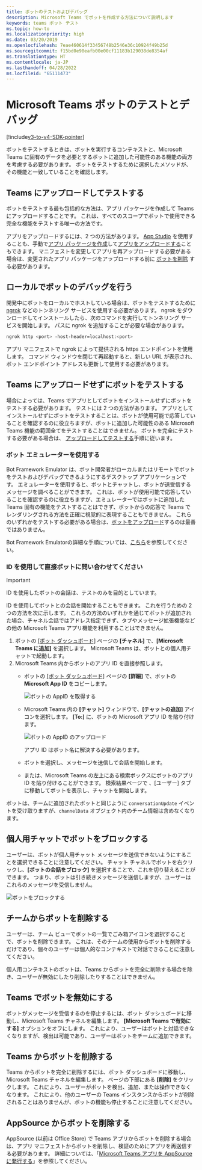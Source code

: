 ```yaml
---
title: ボットのテストおよびデバッグ
description: Microsoft Teams でボットを作成する方法について説明します
keywords: teams ボット テスト
ms.topic: how-to
ms.localizationpriority: high
ms.date: 03/20/2019
ms.openlocfilehash: 7eae460614f33456748b2546e36c10924f49b25d
ms.sourcegitcommit: f15bd0e90eafb00e00cf11183b129038de8354af
ms.translationtype: HT
ms.contentlocale: ja-JP
ms.lasthandoff: 04/28/2022
ms.locfileid: "65111473"
---
```

# <a name="test-and-debug-your-microsoft-teams-bot"></a>Microsoft Teams ボットのテストとデバッグ

[!include[v3-to-v4-SDK-pointer](~/includes/v3-to-v4-pointer-bots.md)]

ボットをテストするときは、ボットを実行するコンテキストと、Microsoft Teams に固有のデータを必要とするボットに追加した可能性のある機能の両方を考慮する必要があります。 ボットをテストするために選択したメソッドが、その機能と一致していることを確認します。

## <a name="test-by-uploading-to-teams"></a>Teams にアップロードしてテストする

ボットをテストする最も包括的な方法は、アプリ パッケージを作成して Teams にアップロードすることです。 これは、すべてのスコープでボットで使用できる完全な機能をテストする唯一の方法です。

アプリをアップロードするには、2 つの方法があります。 [App Studio](~/concepts/build-and-test/app-studio-overview.md) を使用することも、手動で[アプリ パッケージを作成](~/concepts/build-and-test/apps-package.md)して[アプリをアップロードする](~/concepts/deploy-and-publish/apps-upload.md)こともできます。 マニフェストを変更してアプリを再アップロードする必要がある場合は、変更されたアプリ パッケージをアップロードする前に [ボットを削除](#deleting-a-bot-from-teams) する必要があります。

## <a name="debug-your-bot-locally"></a>ローカルでボットのデバッグを行う

開発中にボットをローカルでホストしている場合は、ボットをテストするために [ngrok](https://ngrok.com/) などのトンネリング サービスを使用する必要があります。 ngrok をダウンロードしてインストールしたら、次のコマンドを実行してトンネリング サービスを開始します。 パスに ngrok を追加することが必要な場合があります。

```bash
ngrok http <port> -host-header=localhost:<port>
```

アプリ マニフェストで ngrok によって提供される https エンドポイントを使用します。 コマンド ウィンドウを閉じて再起動すると、新しい URL が表示され、ボット エンドポイント アドレスも更新して使用する必要があります。

## <a name="testing-your-bot-without-uploading-to-teams"></a>Teams にアップロードせずにボットをテストする

場合によっては、Teams でアプリとしてボットをインストールせずにボットをテストする必要があります。 テストには 2 つの方法があります。 アプリとしてインストールせずにボットをテストすることは、ボットが使用可能で応答していることを確認するのに役立ちますが、ボットに追加した可能性のある Microsoft Teams 機能の範囲全てをテストすることはできません。 ボットを完全にテストする必要がある場合は、 [アップロードしてテストする](#test-by-uploading-to-teams)手順に従います。

### <a name="use-the-bot-emulator"></a>ボット エミュレーターを使用する

Bot Framework Emulator は、ボット開発者がローカルまたはリモートでボットをテストおよびデバッグできるようにするデスクトップ アプリケーションです。 エミュレーターを使用すると、ボットとチャットし、ボットが送受信するメッセージを調べることができます。 これは、ボットが使用可能で応答していることを確認するのに役立ちますが、エミュレーターではボットに追加した Teams 固有の機能をテストすることはできず、ボットからの応答で Teams でレンダリングされる方法を正確に視覚的に表現することもできません。 これらのいずれかをテストする必要がある場合は、[ボットをアップロード](#test-by-uploading-to-teams)するのは最善ではありません。

Bot Framework Emulatorの詳細な手順については、[こちら](/azure/bot-service/bot-service-debug-emulator?view=azure-bot-service-4.0&preserve-view=true)を参照してください。

### <a name="talk-to-your-bot-directly-by-id"></a>ID を使用して直接ボットに問い合わせてください

>[!Important]
>ID を使用したボットの会話は、テストのみを目的としています。

ID を使用してボットとの会話を開始することもできます。 これを行うための 2 つの方法を次に示します。 これらの方法のいずれかを通じてボットが追加された場合、チャネル会話ではアドレス指定できず、タブやメッセージ拡張機能などの他の Microsoft Teams アプリ機能を利用することはできません。

1. ボットの [[ボット ダッシュボード]](https://dev.botframework.com/bots) ページの **[チャネル]** で、**[Microsoft Teams に追加]** を選択します。 Microsoft Teams は、ボットとの個人用チャットで起動します。
2. Microsoft Teams 内からボットのアプリ ID を直接参照します。
   * ボットの [[ボット ダッシュボード]](https://dev.botframework.com/bots) ページの **[詳細]** で、ボットの **Microsoft App ID** をコピーします。
  
     ![ボットの AppID を取得する](~/assets/images/bots_appid_botframework.png)
  
   * Microsoft Teams 内の **[チャット]** ウィンドウで、**[チャットの追加]** アイコンを選択します。 **[To:]** に、ボットの Microsoft アプリ ID を貼り付けます。
  
     ![ボットの AppID のアップロード](~/assets/images/bots_uploading.png)

     アプリ ID はボット名に解決する必要があります。

   * ボットを選択し、メッセージを送信して会話を開始します。
   * または、Microsoft Teams の左上にある検索ボックスにボットのアプリ ID を貼り付けることができます。 検索結果ページで 、[ユーザー] タブに移動してボットを表示し、チャットを開始します。

ボットは、チームに追加されたボットと同じように `conversationUpdate` イベントを受け取りますが、`channelData` オブジェクト内のチーム情報は含めなくなります。

## <a name="blocking-a-bot-in-personal-chat"></a>個人用チャットでボットをブロックする

ユーザーは、ボットが個人用チャット メッセージを送信できないようにすることを選択できることに注意してください。 チャット チャネルでボットを右クリックし、**[ボットの会話をブロック]** を選択することで、これを切り替えることができます。 つまり、ボットは引き続きメッセージを送信しますが、ユーザーはこれらのメッセージを受信しません。

![ボットをブロックする](~/assets/images/bots/botdisable.png)

## <a name="removing-a-bot-from-a-team"></a>チームからボットを削除する

ユーザーは、チーム ビューでボットの一覧でごみ箱アイコンを選択することで、ボットを削除できます。 これは、そのチームの使用からボットを削除するだけであり、個々のユーザーは個人的なコンテキストで対話できることに注意してください。

個人用コンテキストのボットは、Teams からボットを完全に削除する場合を除き、ユーザーが無効にしたり削除したりすることはできません。

## <a name="disabling-a-bot-in-teams"></a>Teams でボットを無効にする

ボットがメッセージを受信するのを停止するには、ボット ダッシュボードに移動し、Microsoft Teams チャネルを編集します。 **[Microsoft Teams で有効にする]** オプションをオフにします。 これにより、ユーザーはボットと対話できなくなりますが、検出は可能であり、ユーザーはボットをチームに追加できます。

## <a name="deleting-a-bot-from-teams"></a>Teams からボットを削除する

Teams からボットを完全に削除するには、ボット ダッシュボードに移動し、Microsoft Teams チャネルを編集します。 ページの下部にある **[削除]** をクリックします。 これにより、ユーザーがボットを検出、追加、または操作できなくなります。 これにより、他のユーザーの Teams インスタンスからボットが削除されることはありませんが、ボットの機能も停止することに注意してください。

## <a name="removing-your-bot-from-appsource"></a>AppSource からボットを削除する

AppSource (以前は Office Store) で Teams アプリからボットを削除する場合は、アプリ マニフェストからボットを削除し、検証のためにアプリを再送信する必要があります。 詳細については、「[Microsoft Teams アプリを AppSource に発行する](~/concepts/deploy-and-publish/apps-publish.md)」を参照してください。
